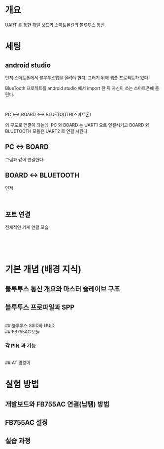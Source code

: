 # 개요
UART 를 통한 개발 보드와 스마트폰간의 블루투스 통신 
  
# 세팅


## android studio

먼저 스마트폰에서 블루투스앱을 올려야 한다. 그러기 위해 샘플 프로젝트가 있다.

BlueTooth 프로젝트를 android studio 에서 import 한 뒤 자신이 쓰는 스마트폰에 올린다.

<br>


PC <--> BOARD <--> BLUETOOTH(스마트폰)

의 구도로 연결이 되는데, PC 와 BOARD 는 UART1 으로 연결시키고 BOARD 와 BLUETOOTH 모듈은 UART2 로 연결 시킨다.



## PC <-> BOARD

그림과 같이 연결한다.

## BOARD <-> BLUETOOTH

먼저 




<br>


## 포트 연결

전체적인 기계 연결 모습

<br>
<br>
<br>

# 기본 개념 (배경 지식)

## 블루투스 통신 개요와 마스터 슬레이브 구조


## 블루투스 프로파일과 SPP

<br>
## 블루투스 SSID와 UUID


<br>
## FB755AC 모듈 

### 각 PIN 과 기능


<br>
## AT 명령어



# 실험 방법



## 개발보드와 FB755AC 연결(납땜) 방법


## FB755AC 설정



## 실습 과정




  



